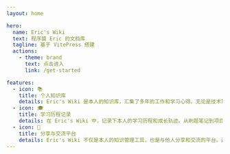 ```yaml
---
layout: home

hero:
  name: Eric's Wiki
  text: 程序猿 Eric 的文档库
  tagline: 基于 VitePress 搭建
  actions:
    - theme: brand
      text: 点击进入
      link: /get-started

features:
  - icon: 📚
    title: 个人知识库
    details: Eric's Wiki 是本人的知识库，汇集了多年的工作和学习心得。无论是技术笔记、项目经验还是学习心得，都可以在这里找到。这个知识库不仅对本人的学习成长有所助益，也能与他人分享见解和经验，促进共同进步。
  - icon: 🎓
    title: 学习历程记录
    details: 在 Eric's Wiki 中，记录下本人的学习历程和成长轨迹。从刷题笔记到项目开发的技术总结，每一步的成长都值得被记录。这不仅是对自己学习过程的总结和反思，也可以成为他人学习的参考和启发。
  - icon: 💬
    title: 分享与交流平台
    details: Eric's Wiki 不仅是本人的知识管理工具，也是与他人分享和交流的平台。通过分享笔记和见解，可以与他人建立起交流互动的桥梁，共同探讨技术问题、分享心得体会，激发更多的创意和灵感。
---
```

<!-- 
个人的 wiki 项目


![1709130732186.png](https://cdn.jsdelivr.net/gh/EricWXY/PictureBed_0@master/202402282233366.png)

以下是 GPT 帮我写的 README - 日后润色好发布到 github 
```markdown
# Eric's Wiki

Eric's Wiki 是一个个人文档库，旨在整理和分享多年工作和学习的笔记、项目经验以及个人见解。无论是技术探索、学习笔记还是个人成长，你都可以在这里找到有用的信息和灵感。

## 功能特性

- **个人知识库**: 汇集了多年的工作和学习心得，是你个人的知识宝库。无论是技术笔记、项目经验还是学习心得，都可以在这里找到。
  
- **学习历程记录**: 记录下自己的学习历程和成长轨迹。从学生时代的学习笔记到职场中的技术总结，每一步的成长都值得被记录。

- **分享与交流平台**: 不仅是个人的知识管理工具，也是与他人分享和交流的平台。通过分享你的笔记和见解，与他人建立交流互动，共同探讨技术问题、分享心得体会。

## 栏目介绍

- **源码地图**: 分享对开源框架源码的解读和理解，探究其设计思路和实现原理。

- **刷题笔记**: 分享日常刷题（算法、面试题）的思路以及套路总结，帮助他人更好地理解和掌握算法知识。

- **个人项目**: 归档个人项目的介绍和文档，分享项目的背景、功能特性以及技术架构。

- **个人工作流方法论**: 总结个人项目开发中的经验，分享工作流和方法论，帮助他人提升工作效率和项目管理能力。

- **读书笔记**: 记录阅读的书籍内容和心得体会，分享书籍的重要观点、理解和应用。

- **佛学笔记**: 分享在学习佛学过程中的心得体会和感悟，探讨人生哲学和修行之道。

## 使用指南

1. 克隆项目到本地：`git clone https://github.com/your-username/erics-wiki.git`
2. 安装依赖：`npm install`
3. 启动项目：`npm run dev`

欢迎贡献你的笔记和见解，让Eric's Wiki变得更加丰富和有价值！

```


-->
